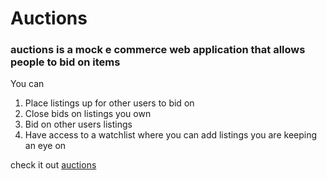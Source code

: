 # Auctions

### auctions is a mock e commerce web application that allows people to bid on items

You can
1. Place listings up for other users to bid on
2. Close bids on listings you own
3. Bid on other users listings
4. Have access to a watchlist where you can add listings you are keeping an eye on

check it out [auctions](http://thompson-auctions.herokuapp.com/)
